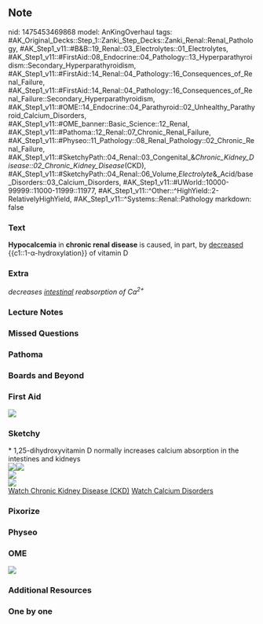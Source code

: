 ## Note
nid: 1475453469868
model: AnKingOverhaul
tags: #AK_Original_Decks::Step_1::Zanki_Step_Decks::Zanki_Renal::Renal_Pathology, #AK_Step1_v11::#B&B::19_Renal::03_Electrolytes::01_Electrolytes, #AK_Step1_v11::#FirstAid::08_Endocrine::04_Pathology::13_Hyperparathyroidism::Secondary_Hyperparathyroidism, #AK_Step1_v11::#FirstAid::14_Renal::04_Pathology::16_Consequences_of_Renal_Failure, #AK_Step1_v11::#FirstAid::14_Renal::04_Pathology::16_Consequences_of_Renal_Failure::Secondary_Hyperparathyroidism, #AK_Step1_v11::#OME::14_Endocrine::04_Parathyroid::02_Unhealthy_Parathyroid_Calcium_Disorders, #AK_Step1_v11::#OME_banner::Basic_Science::12_Renal, #AK_Step1_v11::#Pathoma::12_Renal::07_Chronic_Renal_Failure, #AK_Step1_v11::#Physeo::11_Pathology::08_Renal_Pathology::02_Chronic_Renal_Failure, #AK_Step1_v11::#SketchyPath::04_Renal::03_Congenital_&_Chronic_Kidney_Disease::02_Chronic_Kidney_Disease_(CKD), #AK_Step1_v11::#SketchyPath::04_Renal::06_Volume,_Electrolyte_&_Acid/base_Disorders::03_Calcium_Disorders, #AK_Step1_v11::#UWorld::10000-99999::11000-11999::11977, #AK_Step1_v11::^Other::^HighYield::2-RelativelyHighYield, #AK_Step1_v11::^Systems::Renal::Pathology
markdown: false

### Text
<div>
  <b>Hypocalcemia</b> in <b>chronic renal disease</b> is caused, in
  part, by <u>decreased</u> {{c1::1-α-hydroxylation}} of vitamin D
</div>

### Extra
<i>decreases</i> <u style="font-style: italic;">intestinal</u>
<i>reabsorption of Ca</i><sup style="font-style: italic;">2+</sup>

### Lecture Notes


### Missed Questions


### Pathoma


### Boards and Beyond


### First Aid
<img src="tmpmVAOnQ.png">

### Sketchy
<div>
  <span>* 1,25-dihydroxyvitamin D normally increases calcium
  absorption in the intestines and kidneys</span>
</div>
<div><img src=
"Screen%20Shot%202020-05-20%20at%204.34.09%20PM.JPG"><img src=
"Screen%20Shot%202020-05-20%20at%204.34.15%20PM.JPG"></div>
<div><img src=
"clip_image004-4bd1b72f8013620a52b72bfbd9e5c9ff44265f55.jpg"></div>
<div><img src=
"clip_image002-acc992147e8c402ee33eeb802518053adb685695.jpg"></div><a href="https://dashboard.sketchy.com/study/medical/courses/medical-pathophysiology/units/medical-pathophysiology-renal/videos/medical-pathophysiology-renal-congenital-and-chronic-kidney-disease-chronic-kidney-disease-ckd?utm_source=anki&utm_medium=partnership&utm_campaign=february_update&utm_content=medical">Watch
Chronic Kidney Disease (CKD)</a> <a href=
"https://dashboard.sketchy.com/study/medical/courses/medical-pathophysiology/units/medical-pathophysiology-renal/videos/medical-pathophysiology-renal-congenital-and-chronic-kidney-disease-chronic-kidney-disease-ckd?utm_source=anki&utm_medium=partnership&utm_campaign=february_update&utm_content=medical">
Watch Calcium Disorders</a>

### Pixorize


### Physeo


### OME
<div class="ome-widget">
  <a href="https://onlinemeded.org/spa/renal?ref=anki"><img src=
  "_OME_AnkiFlashcards_Topic_1.png"></a>
</div>

### Additional Resources


### One by one

